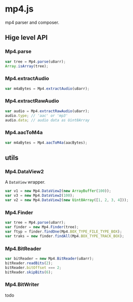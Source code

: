 # mp4.js

mp4 parser and composer.

## Hige level API

### Mp4.parse

```javascript
var tree = Mp4.parse(u8arr);
Array.isArray(tree);
```

### Mp4.extractAudio

```javascript
var m4aBytes = Mp4.extractAudio(u8arr);
```

### Mp4.extractRawAudio

```javascript
var audio = Mp4.extractRawAudio(u8arr);
audio.type; // 'aac' or 'mp3'
audio.data; // audio data as Uint8Array
```

### Mp4.aacToM4a

```javascript
var m4aBytes = Mp4.aacToM4a(aacBytes);
```

## utils

### Mp4.DataView2

A `DataView` wrapper.

```javascript
var v1 = new Mp4.DataView2(new ArrayBuffer(100));
var v3 = new Mp4.DataView2(100);
var v2 = new Mp4.DataView2(new Uint8Array([1, 2, 3, 4]));
```

### Mp4.Finder

```javascript
var tree = Mp4.parse(u8arr);
var finder = new Mp4.Finder(tree);
var ftyp = finder.findOne(Mp4.BOX_TYPE_FILE_TYPE_BOX);
var traks = new finder.findAll(Mp4.BOX_TYPE_TRACK_BOX);
```

### Mp4.BitReader

```javascript
var bitReader = new Mp4.BitReader(u8arr);
bitReader.readBits(2);
bitReader.bitOffset === 2;
bitReader.skipBits(6);
```

### Mp4.BitWriter

todo
